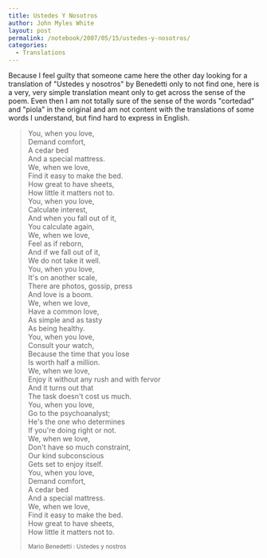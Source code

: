 ```yaml
---
title: Ustedes Y Nosotros
author: John Myles White
layout: post
permalink: /notebook/2007/05/15/ustedes-y-nosotros/
categories:
  - Translations
---
```


Because I feel guilty that someone came here the other day looking for a translation of "Ustedes y nosotros" by Benedetti only to not find one, here is a very, very simple translation meant only to get across the sense of the poem. Even then I am not totally sure of the sense of the words "cortedad" and "piola" in the original and am not content with the translations of some words I understand, but find hard to express in English.

<blockquote>
<p>You, when you love,<br />
Demand comfort,<br />
A cedar bed<br />
And a special mattress.<br />
We, when we love,<br />
Find it easy to make the bed.<br />
How great to have sheets,<br />
How little it matters not to.<br />
You, when you love,<br />
Calculate interest,<br />
And when you fall out of it,<br />
You calculate again,<br />
We, when we love,<br />
Feel as if reborn,<br />
And if we fall out of it,<br />
We do not take it well.<br />
You, when you love,<br />
It's on another scale,<br />
There are photos, gossip, press<br />
And love is a boom.<br />
We, when we love,<br />
Have a common love,<br />
As simple and as tasty<br />
As being healthy.<br />
You, when you love,<br />
Consult your watch,<br />
Because the time that you lose<br />
Is worth half a million.<br />
We, when we love,<br />
Enjoy it without any rush and with fervor<br />
And it turns out that<br />
The task doesn't cost us much.<br />
You, when you love,<br />
Go to the psychoanalyst;<br />
He's the one who determines<br />
If you're doing right or not.<br />
We, when we love,<br />
Don't have so much constraint,<br />
Our kind subconscious<br />
Gets set to enjoy itself.<br />
You, when you love,<br />
Demand comfort,<br />
A cedar bed<br />
And a special mattress.<br />
We, when we love,<br />
Find it easy to make the bed.<br />
How great to have sheets,<br />
How little it matters not to.</p>

<small>Mario Benedetti : Ustedes y nostros</small>
</blockquote>
